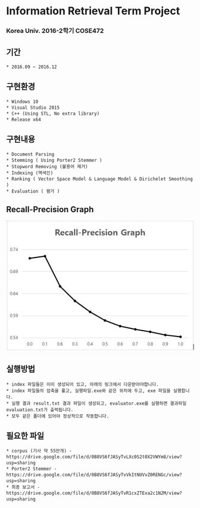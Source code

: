 # Information Retrieval Term Project
### Korea Univ. 2016-2학기 COSE472

## 기간
    * 2016.09 ~ 2016.12

## 구현환경
    * Windows 10
    * Visual Studio 2015
    * C++ (Using STL, No extra library) 
    * Release x64

## 구현내용
    * Document Parsing
    * Stemming ( Using Porter2 Stemmer )
    * Stopword Removing (불용어 제거)
    * Indexing (역색인)
    * Ranking ( Vector Space Model & Language Model & Dirichelet Smoothing )
    * Evaluation ( 평가 )

## Recall-Precision Graph
![가나다](./graph.jpg) 

## 실행방법
    * index 파일들은 이미 생성되어 있고, 아래의 링크에서 다운받아야합니다.
    * index 파일들의 압축을 풀고, 실행파일.exe와 같은 위치에 두고, exe 파일을 실행합니다.
    * 실행 결과 result.txt 결과 파일이 생성되고, evaluator.exe를 실행하면 결과파일 evaluation.txt가 출력됩니다.
    * 모두 같은 폴더에 있어야 정상적으로 작동합니다.

## 필요한 파일
    * corpus (기사 약 55만개) - https://drive.google.com/file/d/0B8VS6fJASyTvLXc0S2t0X2VWYm8/view?usp=sharing
    * Porter2 Stemmer - https://drive.google.com/file/d/0B8VS6fJASyTvVkItNUVvZ0RENGc/view?usp=sharing
    * 최종 보고서 - https://drive.google.com/file/d/0B8VS6fJASyTvR1cxZTExa2c1N2M/view?usp=sharing